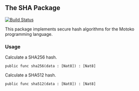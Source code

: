 ## The SHA Package

[![Build Status](https://github.com/enzoh/mo-sha/workflows/build/badge.svg)](https://github.com/enzoh/mo-sha/actions?query=workflow%3Abuild)

This package implements secure hash algorithms for the Motoko programming language.

### Usage

Calculate a SHA256 hash.
```motoko
public func sha256(data : [Nat8]) : [Nat8]
```

Calculate a SHA512 hash.
```motoko
public func sha512(data : [Nat8]) : [Nat8]
```
